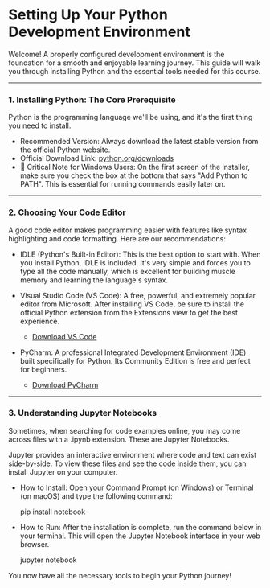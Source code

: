 # Setting Up Your Python Development Environment

Welcome! A properly configured development environment is the foundation for a smooth and enjoyable learning journey. This guide will walk you through installing Python and the essential tools needed for this course.

---

### 1. Installing Python: The Core Prerequisite

Python is the programming language we'll be using, and it's the first thing you need to install.

* Recommended Version: Always download the latest stable version from the official Python website.
* Official Download Link: [python.org/downloads](https://www.python.org/downloads/)
* 🚨 Critical Note for Windows Users: On the first screen of the installer, make sure you check the box at the bottom that says "Add Python to PATH". This is essential for running commands easily later on.

---

### 2. Choosing Your Code Editor

A good code editor makes programming easier with features like syntax highlighting and code formatting. Here are our recommendations:

* IDLE (Python's Built-in Editor): This is the best option to start with. When you install Python, IDLE is included. It's very simple and forces you to type all the code manually, which is excellent for building muscle memory and learning the language's syntax.

* Visual Studio Code (VS Code): A free, powerful, and extremely popular editor from Microsoft. After installing VS Code, be sure to install the official Python extension from the Extensions view to get the best experience.
    * [Download VS Code](https://code.visualstudio.com/)

* PyCharm: A professional Integrated Development Environment (IDE) built specifically for Python. Its Community Edition is free and perfect for beginners.
    * [Download PyCharm](https://www.jetbrains.com/pycharm/)

---

### 3. Understanding Jupyter Notebooks

Sometimes, when searching for code examples online, you may come across files with a .ipynb extension. These are Jupyter Notebooks.

Jupyter provides an interactive environment where code and text can exist side-by-side. To view these files and see the code inside them, you can install Jupyter on your computer.

* How to Install: Open your Command Prompt (on Windows) or Terminal (on macOS) and type the following command:
   
    pip install notebook
    
* How to Run: After the installation is complete, run the command below in your terminal. This will open the Jupyter Notebook interface in your web browser.
   
    jupyter notebook
    
You now have all the necessary tools to begin your Python journey!